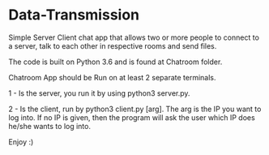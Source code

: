 # Data-Transmission

Simple Server Client chat app that allows two or more people to connect to a server, talk to each other in respective rooms and send files.

The code is built on Python 3.6 and is found at Chatroom folder.

Chatroom App should be Run on at least 2 separate terminals.

1 - Is the server, you run it by using python3 server.py.

2 - Is the client, run by python3 client.py [arg]. The arg is the IP you want to log into. If no IP is given, then the program will ask the user which IP does he/she wants to log into.


Enjoy :)
